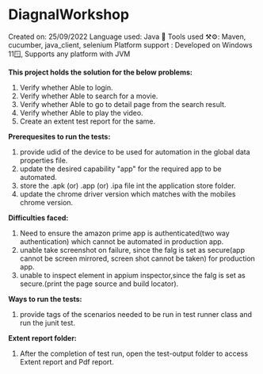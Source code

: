 # DiagnalWorkshop 
Created on: 25/09/2022
Language used: Java 🍵
Tools used ⚒️⚙️: Maven, cucumber, java_client, selenium
Platform support : Developed on Windows 11🪟, Supports any platform with JVM

**This project holds the solution for the below problems:**
1. Verify whether Able to login.
2. Verify whether Able to search for a movie.
3. Verify whether Able to go to detail page from the search result.
4. Verify whether Able to play the video.
5. Create an extent test report for the same.


**Prerequesites to run the tests:**
1. provide udid of the device to be used for automation in the global data properties file.
2. update the desired capability "app" for the required app to be automated.
3. store the .apk (or) .app (or) .ipa file int the application store folder.
4. update the chrome driver version which matches with the mobiles chrome version.


**Difficulties faced:**
1. Need to ensure the amazon prime app is authenticated(two way authentication) which cannot be automated in production app.
2. unable take screenshot on failure, since the falg is set as secure(app cannot be screen mirrored, screen shot cannot be taken) for production app. 
3. unable to inspect element in appium inspector,since the falg is set as secure.(print the page source and build locator).


**Ways to run the tests:**
1. provide tags of the scenarios needed to be run in test runner class and run the junit test.

**Extent report folder:**
1. After the completion of test run, open the test-output folder to access Extent report and Pdf report.


